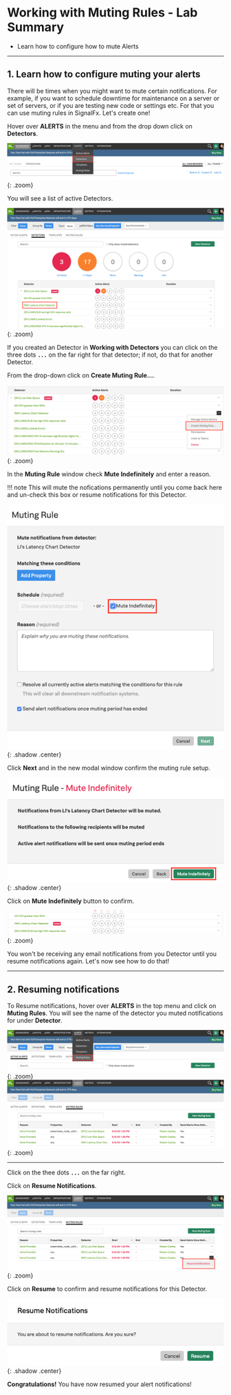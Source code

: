 # Working with Muting Rules - Lab Summary

* Learn how to configure how to mute Alerts
  
---

## 1. Learn how to configure muting your alerts

There will be times when you might want to mute certain notifications. For example, if you want to schedule downtime for maintenance on a server or set of servers, or if you are testing new code or settings etc. For that you can use muting rules in SignalFx. Let's create one!

Hover over **ALERTS** in the menu and from the drop down click on **Detectors**.

![Detectors](../images/module2/detectors-menu.png){: .zoom}

You will see a list of active Detectors.

![Detectors](../images/module2/detector-list.png){: .zoom}

If you created an Detector in **Working with Detectors** you can click on the three dots **`...`** on the far right for that detector; if not, do that for another Detector.  

From the drop-down click on **Create Muting Rule...**.

![Create Muting Rule](../images/module2/create-muting-rule.png){: .zoom}

In the **Muting Rule** window check **Mute Indefinitely** and enter a reason.

!!! note
    This will mute the nofications permanently until you come back here and un-check this box or resume notifications for this Detector.

![Mute Indefinitely](../images/module2/mute-indefinitely.png){: .shadow .center}

Click **Next** and in the new modal window confirm the muting rule setup.

![Confirm Rule](../images/module2/confirm-rule.png){: .shadow .center}

Click on **Mute Indefinitely** button to confirm.

![List muted rule](../images/module2/alert-muted.png){: .zoom}

You won't be receiving any email notifications from you Detector until you resume notifications again. Let's now see how to do that!

---

## 2. Resuming notifications

To Resume notifications, hover over **ALERTS** in the top menu and click on **Muting Rules**. You will see the name of the detector you muted notifications for under **Detector**.

![Resume](../images/module2/muting-rules-menu.png){: .zoom}
![Resume](../images/module2/muting-list.png){: .zoom}

---

Click on the thee dots **`...`** on the far right.

Click on **Resume Notifications**.

![Resume](../images/module2/resume-notifications.png){: .zoom}

Click on **Resume** to confirm and resume notifications for this Detector.

![Resume](../images/module2/resume.png){: .shadow .center}

**Congratulations!** You have now resumed your alert notifications!
